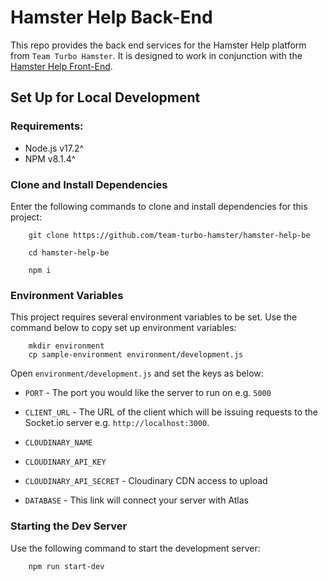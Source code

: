 # Hamster Help Back-End

This repo provides the back end services for the Hamster Help platform from `Team Turbo Hamster`. It is designed to work in conjunction with the [Hamster Help Front-End]([https://github.com/teamturbohamster/hamster-help-fe).

## Set Up for Local Development

### Requirements:

- Node.js v17.2^
- NPM v8.1.4^

### Clone and Install Dependencies

Enter the following commands to clone and install dependencies for this project:

```
    git clone https://github.com/team-turbo-hamster/hamster-help-be

    cd hamster-help-be

    npm i
```

### Environment Variables

This project requires several environment variables to be set. Use the command below to copy set up environment variables:

```
    mkdir environment
    cp sample-environment environment/development.js
```

Open `environment/development.js` and set the keys as below:

- `PORT` - The port you would like the server to run on e.g. `5000`
- `CLIENT_URL` - The URL of the client which will be issuing requests to the Socket.io server e.g. `http://localhost:3000`.

- `CLOUDINARY_NAME`
- `CLOUDINARY_API_KEY`
- `CLOUDINARY_API_SECRET` - Cloudinary CDN access to upload

- `DATABASE` - This link will connect your server with Atlas

### Starting the Dev Server

Use the following command to start the development server:

```
    npm run start-dev
```
